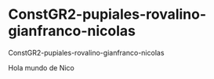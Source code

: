 # ConstGR2-pupiales-rovalino-gianfranco-nicolas
ConstGR2-pupiales-rovalino-gianfranco-nicolas

Hola mundo de Nico